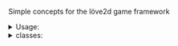 Simple concepts for the löve2d game framework

<details>
	<summary>Usage:</summary>
	<pre>
to use this module, simply download 'simpleConcepts.lua' and place it in your project directory then require this module in your main.lua file like so
`simpleConcepts = require('simpleConcepts')`
	</pre>
</details>
<details>
	<summary>classes:</summary>
	<details>
		<summary>ui:</summary>
		<details>
			<summary>button:</summary>
			<pre>
the button class is a simple button with the following arguments:
	text: (string) the text label of the button,
	textColor ({r, g, b, a}) the color for the label,
	buttonColor ({r, g, b, a}) the color for the background (rectangle) of the button,
	x (number) the top left x co-ord of the button,
	y (number) the top left y co-ord of the button,
	width (number) the width of the button,
	height (number) the height of the button,
	callback (function) a callback function for when the button is pressed,
	optional (table) this is a table filled with optional keyword arguments, these are as follows:
		mode = 'fill' (string) mode passed to love.graphics.rectangle
		rx = nil (number) rx passed to love.graphics.rectangle,
		ry = rx (number) ry passed to love.graphics.rectangle,
		segments = nil (number) segments passed to love.graphics.rectangle,
		textLimit = love.graphics.getWidth() (number) limit passed to love.graphics.printf,
		font = love.graphics.getFont() (Löve2d Font) the font used for the label,
		textAlignment = 'center' ('left', 'center', or 'right') the alignment passed to love.graphics.printf
the button is used as follows: 
	```lua
	simpleConcepts = require('simpleConcepts')
	local button
	function love.load()
		button = simpleConcepts.ui.button(
			'ping',
			{0,0,0,1},
			{1,0,1,1},
			60,
			60,
			120,
			120,
			function(object, x, y, button, istouch, presses)
				print('pong')
			end
		)
	end
	function love.graphics.draw()
		button:draw()
	end
	function love.mousepressed(x, y, button, istouch, presses)
		button:handleTouch(x, y, button, istouch, presses)
	end
	```
this will draw a simple button and handle when it is clicked or tapped, the callback function is passed the actual button object aswell as all of the click/touch data, so you can do further checks inside it, the only check performed for you is whether the click/tap landed on the button, so you dont have to worry about that.
			</pre>
		</details>
	</details>
</details>